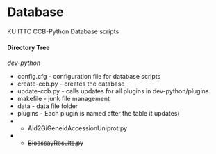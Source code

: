 # Database
KU ITTC CCB-Python Database scripts

#### Directory Tree
*dev-python*
- config.cfg - configuration file for database scripts
- create-ccb.py - creates the database
- update-ccb.py - calls updates for all plugins in dev-python/plugins
- makefile      - junk file management
- data          - data file folder
- plugins - Each plugin is named after the table it updates)
-  - Aid2GiGeneidAccessionUniprot.py
-  - ~~BioassayResults.py~~
